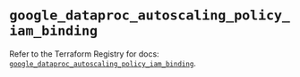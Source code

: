 # `google_dataproc_autoscaling_policy_iam_binding`

Refer to the Terraform Registry for docs: [`google_dataproc_autoscaling_policy_iam_binding`](https://registry.terraform.io/providers/hashicorp/google-beta/6.25.0/docs/resources/google_dataproc_autoscaling_policy_iam_binding).
